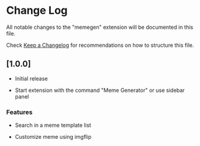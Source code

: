 # Change Log

All notable changes to the "memegen" extension will be documented in this file.

Check [Keep a Changelog](http://keepachangelog.com/) for recommendations on how to structure this file.

## [1.0.0]

- Initial release

- Start extension with the command "Meme Generator" or use sidebar panel
### Features

- Search in a meme template list

- Customize meme using imgflip